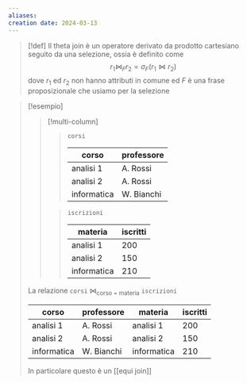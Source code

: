 ```yaml
---
aliases: 
creation date: 2024-03-13
---
```


>[!def]
>Il theta join è un operatore derivato da prodotto cartesiano seguito da una selezione, ossia è definito come
>$$ r_{1} \bowtie_{F} r_{2} = \sigma_{F} (r_{1} \bowtie r_{2}) $$
>dove $r_{1}$ ed $r_{2}$ non hanno attributi in comune ed $F$ è una frase proposizionale che usiamo per la selezione

> [!esempio]
> 
>
> > [!multi-column]
> > > `corsi`
> > >
> > >| corso       | professore |
> > >| ----------- | ---------- |
> > >| analisi 1   | A. Rossi   |
> > >| analisi 2   | A. Rossi   |
> >> | informatica | W. Bianchi | 
> > 
> >> `iscrizioni`
> >>
> >> | materia     | iscritti |
> >> | ----------- | -------- |
> >> | analisi 1   | 200      |
> >> | analisi 2   | 150      |
> >> | informatica | 210      | 
> > 
>
> La relazione `corsi` $\bowtie_{\text{corso = materia}}$ `iscrizioni`
>
> | corso       | professore | materia     | iscritti |
> | ----------- | ---------- | ----------- | -------- |
> | analisi 1   | A. Rossi   | analisi 1   | 200      |
> | analisi 2   | A. Rossi   | analisi 2   | 150      |
> | informatica | W. Bianchi | informatica | 210      | 
> 
> In particolare questo è un [[equi join]]
